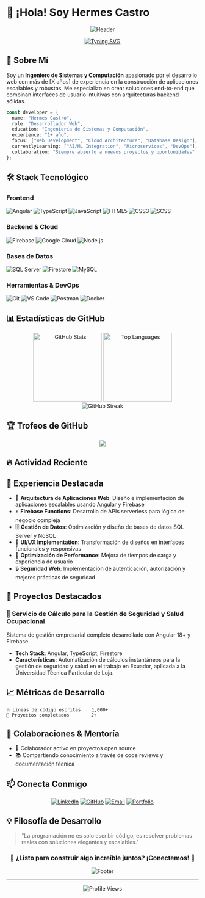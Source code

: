 # 👋 ¡Hola! Soy Hermes Castro

<div align="center">

![Header](https://capsule-render.vercel.app/api?type=waving&color=gradient&customColorList=0,2,2,5,30&height=300&section=header&text=Desarrollador%20Web%20%20&fontSize=50&fontColor=fff&animation=fadeIn&fontAlignY=38&desc=Ingeniero%20de%20Sistemas%20%7C%20Especialista%20en%20Desarrollo%20Web&descAlignY=51&descAlign=50)

[![Typing SVG](https://readme-typing-svg.herokuapp.com?font=Fira+Code&pause=1000&color=36BCF7&center=true&vCenter=true&width=435&lines=Ingeniero+de+Sistemas+y+Computaci%C3%B3n;Senior+Frontend+%26+Backend+Developer;Especialista+en+Angular+%26+Firebase;Arquitecto+de+Soluciones+Web)](https://git.io/typing-svg)

</div>

## 🚀 Sobre Mí

Soy un **Ingeniero de Sistemas y Computación** apasionado por el desarrollo web con más de [X años] de experiencia en la construcción de aplicaciones escalables y robustas. Me especializo en crear soluciones end-to-end que combinan interfaces de usuario intuitivas con arquitecturas backend sólidas.

```typescript
const developer = {
  name: "Hermes Castro",
  role: "Desarrollador Web",
  education: "Ingeniería de Sistemas y Computación",
  experience: "1+ año",
  focus: ["Web Development", "Cloud Architecture", "Database Design"],
  currentlyLearning: ["AI/ML Integration", "Microservices", "DevOps"],
  collaboration: "Siempre abierto a nuevos proyectos y oportunidades"
};
```

## 🛠️ Stack Tecnológico

### Frontend
![Angular](https://img.shields.io/badge/Angular-DD0031?style=for-the-badge&logo=angular&logoColor=white)
![TypeScript](https://img.shields.io/badge/TypeScript-007ACC?style=for-the-badge&logo=typescript&logoColor=white)
![JavaScript](https://img.shields.io/badge/JavaScript-F7DF1E?style=for-the-badge&logo=javascript&logoColor=black)
![HTML5](https://img.shields.io/badge/HTML5-E34F26?style=for-the-badge&logo=html5&logoColor=white)
![CSS3](https://img.shields.io/badge/CSS3-1572B6?style=for-the-badge&logo=css3&logoColor=white)
![SCSS](https://img.shields.io/badge/SCSS-CC6699?style=for-the-badge&logo=sass&logoColor=white)

### Backend & Cloud
![Firebase](https://img.shields.io/badge/Firebase-FFCA28?style=for-the-badge&logo=firebase&logoColor=black)
![Google Cloud](https://img.shields.io/badge/Google_Cloud-4285F4?style=for-the-badge&logo=google-cloud&logoColor=white)
![Node.js](https://img.shields.io/badge/Node.js-43853D?style=for-the-badge&logo=node.js&logoColor=white)

### Bases de Datos
![SQL Server](https://img.shields.io/badge/Microsoft_SQL_Server-CC2927?style=for-the-badge&logo=microsoft-sql-server&logoColor=white)
![Firestore](https://img.shields.io/badge/Firestore-FFCA28?style=for-the-badge&logo=firebase&logoColor=black)
![MySQL](https://img.shields.io/badge/MySQL-00000F?style=for-the-badge&logo=mysql&logoColor=white)

### Herramientas & DevOps
![Git](https://img.shields.io/badge/Git-F05032?style=for-the-badge&logo=git&logoColor=white)
![VS Code](https://img.shields.io/badge/VS_Code-0078D4?style=for-the-badge&logo=visual%20studio%20code&logoColor=white)
![Postman](https://img.shields.io/badge/Postman-FF6C37?style=for-the-badge&logo=postman&logoColor=white)
![Docker](https://img.shields.io/badge/Docker-2496ED?style=for-the-badge&logo=docker&logoColor=white)

## 📊 Estadísticas de GitHub

<div align="center">
  <img src="https://github-readme-stats.vercel.app/api?username=TU_USERNAME&show_icons=true&theme=tokyonight&hide_border=true&count_private=true" alt="GitHub Stats" height="180"/>
  <img src="https://github-readme-stats.vercel.app/api/top-langs/?username=TU_USERNAME&layout=compact&theme=tokyonight&hide_border=true" alt="Top Languages" height="180"/>
</div>

<div align="center">
  <img src="https://github-readme-streak-stats.herokuapp.com/?user=TU_USERNAME&theme=tokyonight&hide_border=true" alt="GitHub Streak" />
</div>

## 🏆 Trofeos de GitHub

<div align="center">
  <img src="https://github-profile-trophy.vercel.app/?username=TU_USERNAME&theme=tokyonight&no-frame=true&no-bg=true&margin-w=4" />
</div>

## 🔥 Actividad Reciente

<!--START_SECTION:activity-->
<!--END_SECTION:activity-->

## 💼 Experiencia Destacada

- 🔧 **Arquitectura de Aplicaciones Web**: Diseño e implementación de aplicaciones escalables usando Angular y Firebase
- ⚡ **Firebase Functions**: Desarrollo de APIs serverless para lógica de negocio compleja
- 🗄️ **Gestión de Datos**: Optimización y diseño de bases de datos SQL Server y NoSQL
- 🎨 **UI/UX Implementation**: Transformación de diseños en interfaces funcionales y responsivas
- 🚀 **Optimización de Performance**: Mejora de tiempos de carga y experiencia de usuario
- 🔒 **Seguridad Web**: Implementación de autenticación, autorización y mejores prácticas de seguridad

## 🌟 Proyectos Destacados

### 🚀 Servicio de Cálculo para la Gestión de Seguridad y Salud Ocupacional
Sistema de gestión empresarial completo desarrollado con Angular 18+ y Firebase
- **Tech Stack**: Angular, TypeScript, Firestore
- **Características**: Automatización de cálculos instantáneos para la gestión de seguridad y salud en el trabajo en Ecuador, aplicada a la Universidad Técnica Particular de Loja.

## 📈 Métricas de Desarrollo

```text
🔥 Líneas de código escritas    1,000+
💼 Proyectos completados        2+
```

## 🤝 Colaboraciones & Mentoría

- 🤝 Colaborador activo en proyectos open source
- 📚 Compartiendo conocimiento a través de code reviews y documentación técnica

## 📫 Conecta Conmigo

<div align="center">

[![LinkedIn](https://img.shields.io/badge/LinkedIn-0077B5?style=for-the-badge&logo=linkedin&logoColor=white)](https://linkedin.com/in/hermes-castro)
[![GitHub](https://img.shields.io/badge/GitHub-100000?style=for-the-badge&logo=github&logoColor=white)](https://github.com/IngHermesCastro)
[![Email](https://img.shields.io/badge/Email-D14836?style=for-the-badge&logo=gmail&logoColor=white)](mailto:1hermescastro@gmail.com)
[![Portfolio](https://img.shields.io/badge/Portfolio-FF5722?style=for-the-badge&logo=todoist&logoColor=white)](https://inghermescastro.web.app)

</div>

## 💡 Filosofía de Desarrollo

> "La programación no es solo escribir código, es resolver problemas reales con soluciones elegantes y escalables."

<div align="center">

### 🌟 ¿Listo para construir algo increíble juntos? ¡Conectemos! 🌟

![Footer](https://capsule-render.vercel.app/api?type=waving&color=gradient&customColorList=0,2,2,5,30&height=120&section=footer)

</div>

---

<div align="center">
  <img src="https://komarev.com/ghpvc/?username=TU_USERNAME&label=Profile%20views&color=0e75b6&style=flat" alt="Profile Views" />
</div>
